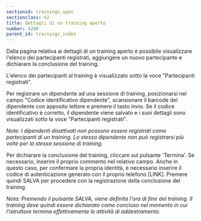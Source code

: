 ```yaml
---
sectionid: trainings_open
sectionclass: h2
title: Dettagli di un training aperto
number: 4200
parent_id: trainings_index
---
```

Dalla pagina relativa ai dettagli di un training aperto è possibile visualizzare l'elenco dei partecipanti registrati, aggiungere un nuovo partecipante e dichiarare la conclusione del training.

L'elenco dei partecipanti al training è visualizzato sotto la voce "Partecipanti registrati".

Per registrare un dipendente ad una sessione di training, posizionarsi nel campo "Codice identificativo dipendente", scansionare il barcode del dipendente con apposito lettore e premere il tasto invio.
Se il codice identificativo è corretto, il dipendente viene salvato e i suoi dettagli sono visualizzati sotto la voce "Partecipanti registrati".

_Note: I dipendenti disattivati non possono essere registrati come partecipanti di un training. Lo stesso dipendente non può registrarsi più volte per la stessa sessione di training._ 

Per dichiarare la conclusione del training, cliccare sul pulsante 'Termina'.
Se necessario, inserire il proprio commento nel relativo campo. 
Anche in questo caso, per confermare la propria identità, è necessario inserire il codice di autenticazione generato con il proprio telefono [LINK].
Premere quindi SALVA per procedere con la registrazione della conclusione del training. 

_Nota: Premendo il pulsante SALVA, viene definita l'ora di fine del training. Il training deve quindi essere dichiarato come concluso nel momento in cui l'istruttore termina effettivamente le attività di addestramento._

